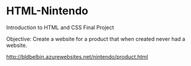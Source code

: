 # HTML-Nintendo
Introduction to HTML and CSS Final Project

Objective: Create a website for a product that when created never had a website.


http://bldbelbin.azurewebsites.net/nintendo/product.html
